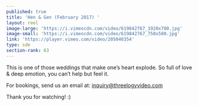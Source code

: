 ```yaml
---
published: true
title: 'Hen & Gen (February 2017) '
layout: reel
image-large: 'https://i.vimeocdn.com/video/619842767_1920x700.jpg'
image-small: 'https://i.vimeocdn.com/video/619842767_750x500.jpg'
link: 'https://player.vimeo.com/video/205040354'
type: sde
section-rank: 63
---
```

This is one of those weddings that make one’s heart explode. So full of love & deep emotion, you can’t help but feel it.

For bookings, send us an email at: inquiry@threelogyvideo.com

Thank you for watching! :)
